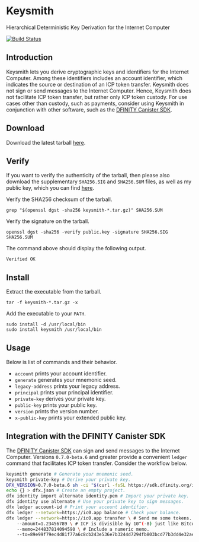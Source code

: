 # Keysmith

Hierarchical Deterministic Key Derivation for the Internet Computer

[![Build Status](https://github.com/dfinity/keysmith/workflows/build/badge.svg)](https://github.com/dfinity/keysmith/actions?query=workflow%3Abuild)

## Introduction

Keysmith lets you derive cryptographic keys and identifiers for the Internet Computer. Among these identifiers includes an account identifier, which indicates the source or destination of an ICP token transfer. Keysmith does not sign or send messages to the Internet Computer. Hence, Keysmith does not facilitate ICP token transfer, but rather only ICP token custody. For use cases other than custody, such as payments, consider using Keysmith in conjunction with other software, such as the [DFINITY Canister SDK](https://github.com/dfinity/keysmith#integration-with-the-dfinity-canister-sdk).

## Download

Download the latest tarball [here](https://github.com/dfinity/keysmith/releases).

## Verify

If you want to verify the authenticity of the tarball, then please also download the supplementary `SHA256.SIG` and `SHA256.SUM` files, as well as my public key, which you can find [here](https://sovereign.io/public.key).

Verify the SHA256 checksum of the tarball.

```text
grep "$(openssl dgst -sha256 keysmith-*.tar.gz)" SHA256.SUM
```

Verify the signature on the tarball.

```text
openssl dgst -sha256 -verify public.key -signature SHA256.SIG SHA256.SUM
```

The command above should display the following output.

```text
Verified OK
```

## Install

Extract the executable from the tarball.

```text
tar -f keysmith-*.tar.gz -x 
```

Add the executable to your `PATH`.

```text
sudo install -d /usr/local/bin
sudo install keysmith /usr/local/bin
```

## Usage

Below is list of commands and their behavior.

- `account` prints your account identifier.
- `generate` generates your mnemonic seed.
- `legacy-address` prints your legacy address.
- `principal` prints your principal identifier.
- `private-key` derives your private key.
- `public-key` prints your public key.
- `version` prints the version number.
- `x-public-key` prints your extended public key.

## Integration with the DFINITY Canister SDK

The [DFINITY Canister SDK](https://sdk.dfinity.org) can sign and send messages to the Internet Computer. Versions `0.7.0-beta.6` and greater provide a convenient `ledger` command that facilitates ICP token transfer. Consider the workflow below.

```bash
keysmith generate # Generate your mnemonic seed.
keysmith private-key # Derive your private key.
DFX_VERSION=0.7.0-beta.6 sh -ci "$(curl -fsSL https://sdk.dfinity.org/install.sh)" # Install dfx.
echo {} > dfx.json # Create an empty project.
dfx identity import alternate identity.pem # Import your private key.
dfx identity use alternate # Use your private key to sign messages.
dfx ledger account-id # Print your account identifier.
dfx ledger --network=https://ic0.app balance # Check your balance.
dfx ledger --network=https://ic0.app transfer \ # Send me some tokens.
    --amount=1.23456789 \ # ICP is divisible by 10^(-8) just like Bitcoin.
    --memo=244837814094590 \ # Include a numeric memo.
    --to=89e99f79ec4d81f77a6c8cb243e536e7b3244d7294fb803bcd77b3dd4e32ae36
```
